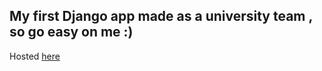 ## My first Django app made as a university team , so go easy on me :)  

Hosted [here](https://django-teamplanner.herokuapp.com/)
